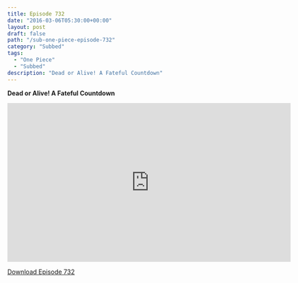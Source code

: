 ```yaml
---
title: Episode 732
date: "2016-03-06T05:30:00+00:00"
layout: post
draft: false
path: "/sub-one-piece-episode-732"
category: "Subbed"
tags:
  - "One Piece"
  - "Subbed"
description: "Dead or Alive! A Fateful Countdown"
---
```


**Dead or Alive! A Fateful Countdown**

<iframe width="640" height="360" src="https://www.rapidvideo.com/e/G6FRPGN3L0" frameborder="0" marginwidth=0 marginheight=0 scrolling=no allowfullscreen></iframe>

<a href="http://ouo.io/qs/eCodkFEQ?s=https://rapidvid.to/d/https://www.rapidvideo.com/e/G6FRPGN3L0">Download Episode 732</a>
